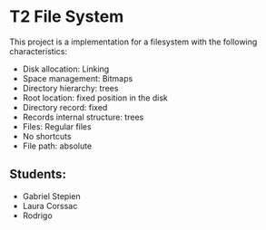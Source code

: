 # T2 File System

This project is a implementation for a filesystem with the following characteristics:

* Disk allocation: Linking
* Space management: Bitmaps
* Directory hierarchy: trees
* Root location: fixed position in the disk
* Directory record: fixed
* Records internal structure: trees
* Files: Regular files
* No shortcuts
* File path: absolute

## Students: 

- Gabriel Stepien
- Laura Corssac
- Rodrigo
